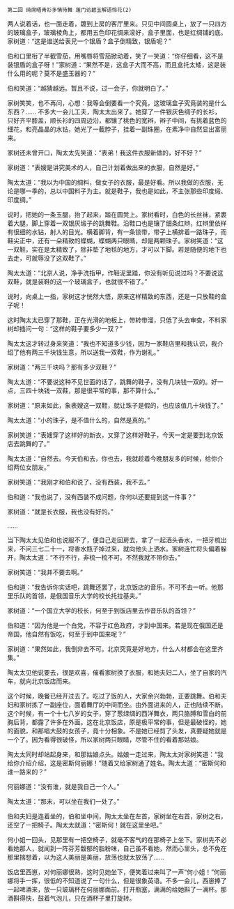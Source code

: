     第二回 绮席晤青衫多情待舞 蓬门访碧玉解语怜花(2) 

   两人说着话，也一面走着，踱到上房的客厅里来。只见中间圆桌上，放了一只四方的玻璃盒子，玻璃棱角上，都用五色印花绸来滚好，盒子里面，也是红绸铺的底。家树道：“这是谁送给表兄一个银盾？盒子倒精致，银盾呢？”

   伯和口里衔了半截雪茄，用嘴唇将雪茄掀动着，笑了一笑道：“你仔细看，这不是装银盾的盒子呀！”家树道：“果然不是，这盒子大而不高，而且盒托太矮，这是装什么用的呢？莫不是盛玉器的？”

   伯和笑道：“越猜越远。暂且不说，过一会子，你就明白了。”

   家树笑笑，也不再问，心想：我等会倒要看一个究竟，这玻璃盒子究竟装的是什么东西？…… 不多大一会儿工夫，陶太太出来了。她穿了一件银灰色绸子的长衫，只好齐平膝盖，顺长衫的四周边沿，都镶了桃色的宽辫，辫子中间，有挑着蓝色的细花，和亮晶晶的水钻，她光了一截脖子，挂着一副珠圈，在素净中自然显出富丽来。

   家树还未曾开口，陶太太先笑道：“表弟！我这件衣服新做的，好不好？”

   家树道：“表嫂是讲究美术的人，自己计划着做出来的衣服，自然是好。”

   陶太太道：“我以为中国的绸料，做女子的衣服，最是好看。所以我做的衣服，无论是哪一季的，总以中国料子为主。就是鞋子，我也是如此，不主张那些印度缎、印度绸。”

   说时，把她的一条玉腿，抬了起来，踏在圆凳上。家树看时，白色的长丝袜，紧裹着大腿，脚上穿着一双银灰缎子的跳舞鞋。沿鞋口也是镶了细条红辫，红辫里依样有很细的水钻，射人的目光。横着脚背，有一条锁带，带子上横排着一路珠子，而鞋尖正中，还有一朵精致的蝶蝴，蝶蝴两只眼睛，却是两颗珠子。家树笑道：“这一双鞋，实在是太精致了，除非垫了地毯的地方，才可以下脚。若是随便的地下也去走，可就辱没了这双鞋了。”

   陶太太道：“北京人说，净手洗指甲，作鞋泥里踏，你没有听见说过吗？不要说这双鞋，就是装鞋的这一个玻璃盒子，也就很不错了。”

   说时，向桌上一指，家树这才恍然大悟，原来这样精致的东西，还是一只放鞋的盒子呢！

   这时陶太太已穿了那鞋，正在光滑的地板上，带转带溜，只低了头去审查，不料家树却插问一句：“这样的鞋子要多少一双？”

   陶太太这才转过身来笑道：“我也不知道多少钱，因为一家鞋店里和我认识，我介绍了他有两三千块钱生意，所以送我一双鞋，作为谢礼。”

   家树道：“两三千块吗？那有多少双鞋？”

   陶太太道：“不要说这种不见世面的话了，跳舞的鞋子，没有几块钱一双的。好一点，三四十块钱一双鞋，那是很平常的事，那不算什么。”

   家树道：“原来如此，象表嫂这一双鞋，就让珠子是假的，也应该值几十块钱了。”

   陶太太道：“小的珠子，是不值什么的，自然是真的。”

   家树笑道：“表嫂穿了这样好的新衣，又穿了这样好鞋子，今天一定是要到北京饭店去跳舞的了。”

   陶太太道：“自然去。今天伯和去，你也去，我就趁着今晚朋友多的时候，给你介绍两位女朋友。”

   家树笑道：“我刚才和伯和说了，没有西装，我不去。”

   伯和道：“我也说了，没有西装不成问题，你何以还要提到这一件事？”

   家树道：“就是长衣服，我也没有好的。”

   ……

   当下陶太太见伯和也说服不了，便自己走回房去，拿了一起洒头香水，一把牙梳出来，不问三七二十一，将香水瓶子掉过来，就向他头上洒水。家树连忙将头偏着躲开，陶太太道：“不行不行，非梳一梳不可。不然我就不带你去。”

   家树笑道：“我并不要去啊。”

   伯和道：“我告诉你实话吧，跳舞还罢了，北京饭店的音乐，不可不去一听。他那里乐队的首领，是俄国音乐大学的校长托拉基夫。”

   家树道：“一个国立大学的校长，何至于到饭店里去作音乐队的首领？”

   伯和道：“因为他是一个白党，不容于红色政府，才到中国来。若是现在俄国还是帝国，他自然有饭吃，何至于到中国来呢？”

   家树道：“果然如此，我倒非去不可。北京究竟是好地方，什么人材都会在这里齐集。”

   陶太太见他说要去，很是欢喜，催看家树换了衣服，和她夫妇二人，坐了自家的汽车，就向北京饭店而来。

   这个时候，晚餐已经开过去了。吃过了饭的人，大家余兴勃勃，正要跳舞。伯和夫妇和家树拣了一副座位，面着舞厅的中间而坐。由外面进来的人，正也陆续不断。这个时候，有一个十七八岁的女子，穿了葱绿绸的西洋舞衣，两只胳膊和雪白的前胸后背，都露了许多在外面。这在北京饭店，原是极平常的事，但是最破怪的，她的面貌，和那唱大鼓的女孩子，竟十分相象。不是她已经剪了头发，真要疑她就是一个了。因为看得很破怪，所以家树两只眼睛，尽管不住的看着那姑娘。

   陶太太同时却站起身来，和那姑娘点头。姑娘一走过来，陶太太对家树笑道：“我给你介绍介绍，这是密斯何丽娜！”随着又给家树通了姓名。陶太太道：“密斯何和谁一路来的？”

   何丽娜道：“没有谁，就是我自己一个人。”

   陶太太道：“那末，可以坐在我们一处了。”

   伯和夫妇是连着坐的，伯和坐中间，陶太太坐在左首，家树坐在右首，家树之右，还空了一把椅子。陶太太就道：“密斯何！就在这里坐吧。”

   何小姐一回头，见那里有一把空椅子，就毫不客气的在那椅子上坐下。家树先不必看她那人，就闻到一阵芬芳馥郁的脂粉味，自己虽不看她，然而心里头，总不免在那里揣想着，以为这人美丽是美丽，放荡也就太放荡了……

   饭店里西崽，对何丽娜很熟，这时见她坐下，便笑着过来叫了一声“何小姐！”何丽娜将手一挥，很低的不知道说了一句什么，但是很象英语。不多一会儿，西崽捧了一起啤酒来，放一只玻璃杯在何丽娜面前。打开瓶塞，满满的给她斟了一满杯。那酒斟得快，鼓着气泡儿，只在酒杯子里打旋转。

